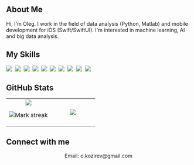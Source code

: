 ## About Me

Hi, I'm Oleg. I work in the field of data analysis (Python, Matlab) and mobile development for iOS (Swift/SwiftUI). I'm interested in machine learning, AI and big data analysis.

## My Skills

<img src="https://img.shields.io/badge/JSON-000?logo=json&logoColor=fff"> 
<img src="https://img.shields.io/badge/Python-3776AB?logo=python&logoColor=fff"> 
<img src="https://img.shields.io/badge/Swift-F54A2A?logo=swift&logoColor=white"> 
<img src="https://img.shields.io/badge/Anaconda-44A833?logo=anaconda&logoColor=fff"> 
<img src="https://img.shields.io/badge/FastAPI-009485.svg?logo=fastapi&logoColor=white"> 
<img src="https://img.shields.io/badge/Firebase-039BE5?logo=Firebase&logoColor=white"> 
<img src="https://img.shields.io/badge/ChatGPT-74aa9c?logo=openai&logoColor=white"> 
<img src="https://img.shields.io/badge/GitHub%20Copilot-000?logo=githubcopilot&logoColor=fff"> 
<img src="https://img.shields.io/badge/Google%20Gemini-886FBF?logo=googlegemini&logoColor=fff"> 
<img src="https://img.shields.io/badge/GitHub-%23121011.svg?logo=github&logoColor=white"> 

## GitHub Stats

<table><tbody><tr border="none"><td width="50%" align="center">
<img align="center" src="https://readme-stats-fork-mauve.vercel.app/api/?username=tup1k&theme=dark&show_icons=true&count_private=true">

<img alt="Mark streak" src="https://github-readme-streak-stats-five-roan.vercel.app?user=tup1k&theme=dark"></td><td width="50%" align="center">
<img align="center" src="https://readme-stats-fork-mauve.vercel.app/api/top-langs/?username=tup1k&theme=dark&hide_border=false&no-bg=true&no-frame=true&langs_count=6"></td></tr></tbody></table>

## Connect with me

<p align="center"> Email: o.kozirev@gmail.com</p>
